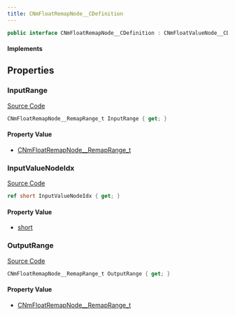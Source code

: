 ```yaml
---
title: CNmFloatRemapNode__CDefinition
---
```


```csharp
public interface CNmFloatRemapNode__CDefinition : CNmFloatValueNode__CDefinition, CNmValueNode__CDefinition, CNmGraphNode__CDefinition, ISchemaClass<CNmGraphNode__CDefinition>, ISchemaClass<CNmValueNode__CDefinition>, ISchemaClass<CNmFloatValueNode__CDefinition>, ISchemaClass<CNmFloatRemapNode__CDefinition>, ISchemaField, ISchemaClass, INativeHandle
```

#### Implements

## Properties

### InputRange

[Source Code](https://github.com/swiftly-solution/swiftlys2/blob/beta/managed/src/SwiftlyS2.Generated/Schemas/Interfaces/CNmFloatRemapNode__CDefinition.cs#L18)

```csharp
CNmFloatRemapNode__RemapRange_t InputRange { get; }
```

#### Property Value

- [CNmFloatRemapNode__RemapRange_t](/docs/api/shared/schemadefinitions/cnmfloatremapnode__remaprange_t)

### InputValueNodeIdx

[Source Code](https://github.com/swiftly-solution/swiftlys2/blob/beta/managed/src/SwiftlyS2.Generated/Schemas/Interfaces/CNmFloatRemapNode__CDefinition.cs#L16)

```csharp
ref short InputValueNodeIdx { get; }
```

#### Property Value

- [short](https://learn.microsoft.com/dotnet/api/system.int16)

### OutputRange

[Source Code](https://github.com/swiftly-solution/swiftlys2/blob/beta/managed/src/SwiftlyS2.Generated/Schemas/Interfaces/CNmFloatRemapNode__CDefinition.cs#L20)

```csharp
CNmFloatRemapNode__RemapRange_t OutputRange { get; }
```

#### Property Value

- [CNmFloatRemapNode__RemapRange_t](/docs/api/shared/schemadefinitions/cnmfloatremapnode__remaprange_t)

